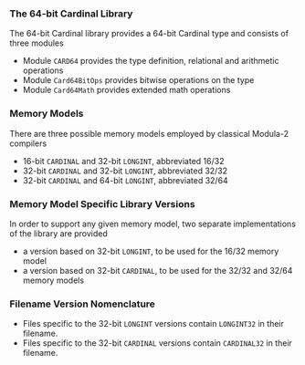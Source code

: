 ### The 64-bit Cardinal Library ###

The 64-bit Cardinal library provides a 64-bit Cardinal type and consists of three modules

* Module `CARD64` provides the type definition, relational and arithmetic operations
* Module `Card64BitOps` provides bitwise operations on the type
* Module `Card64Math` provides extended math operations

### Memory Models ###

There are three possible memory models employed by classical Modula-2 compilers

* 16-bit `CARDINAL` and 32-bit `LONGINT`, abbreviated 16/32
* 32-bit `CARDINAL` and 32-bit `LONGINT`, abbreviated 32/32
* 32-bit `CARDINAL` and 64-bit `LONGINT`, abbreviated 32/64

### Memory Model Specific Library Versions ###

In order to support any given memory model, two separate implementations of the library are provided

* a version based on 32-bit `LONGINT`, to be used for the 16/32 memory model
* a version based on 32-bit `CARDINAL`, to be used for the 32/32 and 32/64 memory models

### Filename Version Nomenclature ###

* Files specific to the 32-bit `LONGINT` versions contain `LONGINT32` in their filename.
* Files specific to the 32-bit `CARDINAL` versions contain `CARDINAL32` in their filename.
